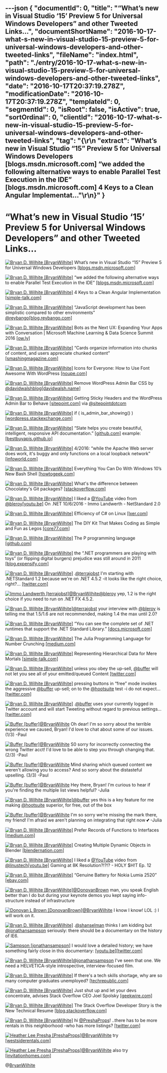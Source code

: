 ---json
{
  "documentId": 0,
  "title": "“What’s new in Visual Studio ‘15’ Preview 5 for Universal Windows Developers” and other Tweeted Links…",
  "documentShortName": "2016-10-17-what-s-new-in-visual-studio-15-preview-5-for-universal-windows-developers-and-other-tweeted-links",
  "fileName": "index.html",
  "path": "./entry/2016-10-17-what-s-new-in-visual-studio-15-preview-5-for-universal-windows-developers-and-other-tweeted-links",
  "date": "2016-10-17T20:37:19.278Z",
  "modificationDate": "2016-10-17T20:37:19.278Z",
  "templateId": 0,
  "segmentId": 0,
  "isRoot": false,
  "isActive": true,
  "sortOrdinal": 0,
  "clientId": "2016-10-17-what-s-new-in-visual-studio-15-preview-5-for-universal-windows-developers-and-other-tweeted-links",
  "tag": "{\r\n  \"extract\": \"What’s new in Visual Studio “15” Preview 5 for Universal Windows Developers [blogs.msdn.microsoft.com] “we added the following alternative ways to enable Parallel Test Execution in the IDE” [blogs.msdn.microsoft.com] 4 Keys to a Clean Angular Implementat...\"\r\n}"
}
---

# “What’s new in Visual Studio ‘15’ Preview 5 for Universal Windows Developers” and other Tweeted Links…

[<img alt="Bryan D. Wilhite [BryanWilhite]" src="https://songhay.blob.core.windows.net/shared-social-twitter/BryanWilhite.jpeg">](http://t.co/UNdqV0Z1zz "Bryan D. Wilhite [BryanWilhite]") What’s new in Visual Studio “15” Preview 5 for Universal Windows Developers [[blogs.msdn.microsoft.com]](https://blogs.msdn.microsoft.com/visualstudio/2016/10/06/whats-new-in-visual-studio-15-preview-5-for-universal-windows-developers/)

[<img alt="Bryan D. Wilhite [BryanWilhite]" src="https://songhay.blob.core.windows.net/shared-social-twitter/BryanWilhite.jpeg">](http://t.co/UNdqV0Z1zz "Bryan D. Wilhite [BryanWilhite]") “we added the following alternative ways to enable Parallel Test Execution in the IDE” [[blogs.msdn.microsoft.com]](https://blogs.msdn.microsoft.com/visualstudioalm/2016/10/10/parallel-test-execution/)

[<img alt="Bryan D. Wilhite [BryanWilhite]" src="https://songhay.blob.core.windows.net/shared-social-twitter/BryanWilhite.jpeg">](http://t.co/UNdqV0Z1zz "Bryan D. Wilhite [BryanWilhite]") 4 Keys to a Clean Angular Implementation [[simple-talk.com]](https://www.simple-talk.com/dotnet/net-development/4-keys-clean-angular-implementation/)

[<img alt="Bryan D. Wilhite [BryanWilhite]" src="https://songhay.blob.core.windows.net/shared-social-twitter/BryanWilhite.jpeg">](http://t.co/UNdqV0Z1zz "Bryan D. Wilhite [BryanWilhite]") “JavaScript development has been simplistic compared to other environments” [@reybango](http://twitter.com/reybango)[[blog.reybango.com]](http://blog.reybango.com/2016/10/07/you-cant-get-comfortable-in-web-development-anymore/)

[<img alt="Bryan D. Wilhite [BryanWilhite]" src="https://songhay.blob.core.windows.net/shared-social-twitter/BryanWilhite.jpeg">](http://t.co/UNdqV0Z1zz "Bryan D. Wilhite [BryanWilhite]") Bots as the Next UX: Expanding Your Apps with Conversation | Microsoft Machine Learning &amp; Data Science Summit 2016 [[ow.ly]](http://ow.ly/c6sG3055UYZ)

[<img alt="Bryan D. Wilhite [BryanWilhite]" src="https://songhay.blob.core.windows.net/shared-social-twitter/BryanWilhite.jpeg">](http://t.co/UNdqV0Z1zz "Bryan D. Wilhite [BryanWilhite]") “Cards organize information into chunks of content, and users appreciate chunked content” [[smashingmagazine.com]](https://www.smashingmagazine.com/2016/10/designing-card-based-user-interfaces/)

[<img alt="Bryan D. Wilhite [BryanWilhite]" src="https://songhay.blob.core.windows.net/shared-social-twitter/BryanWilhite.jpeg">](http://t.co/UNdqV0Z1zz "Bryan D. Wilhite [BryanWilhite]") Icons for Everyone: How to Use Font Awesome With WordPress [[noupe.com]](http://www.noupe.com/wordpress/font-awesome-wordpress-99088.html)

[<img alt="Bryan D. Wilhite [BryanWilhite]" src="https://songhay.blob.core.windows.net/shared-social-twitter/BryanWilhite.jpeg">](http://t.co/UNdqV0Z1zz "Bryan D. Wilhite [BryanWilhite]") Remove WordPress Admin Bar CSS by [@davidwalshblog](http://twitter.com/davidwalshblog)[[davidwalsh.name]](https://davidwalsh.name/remove-wordpress-admin-bar-css)

[<img alt="Bryan D. Wilhite [BryanWilhite]" src="https://songhay.blob.core.windows.net/shared-social-twitter/BryanWilhite.jpeg">](http://t.co/UNdqV0Z1zz "Bryan D. Wilhite [BryanWilhite]") Getting Sticky Headers and the WordPress Admin Bar to Behave [[sitepoint.com]](https://www.sitepoint.com/getting-sticky-headers-wordpress-admin-bar-behave/) via [@sitepointdotcom](http://twitter.com/sitepointdotcom)

[<img alt="Bryan D. Wilhite [BryanWilhite]" src="https://songhay.blob.core.windows.net/shared-social-twitter/BryanWilhite.jpeg">](http://t.co/UNdqV0Z1zz "Bryan D. Wilhite [BryanWilhite]") if ( is_admin_bar_showing() ) [[wordpress.stackexchange.com]](http://wordpress.stackexchange.com/questions/87717/wordpress-admin-bar-overlapping-twitter-bootstrap-navigation)

[<img alt="Bryan D. Wilhite [BryanWilhite]" src="https://songhay.blob.core.windows.net/shared-social-twitter/BryanWilhite.jpeg">](http://t.co/UNdqV0Z1zz "Bryan D. Wilhite [BryanWilhite]") “Slate helps you create beautiful, intelligent, responsive API documentation.” [[github.com]](https://github.com/lord/slate) example: [[bestbuyapis.github.io]](https://bestbuyapis.github.io/api-documentation/#overview)

[<img alt="Bryan D. Wilhite [BryanWilhite]" src="https://songhay.blob.core.windows.net/shared-social-twitter/BryanWilhite.jpeg">](http://t.co/UNdqV0Z1zz "Bryan D. Wilhite [BryanWilhite]") 4/2016: “while the Apache Web server does work, it's buggy and only functions on a local loopback network” [[infoworld.com]](http://www.infoworld.com/article/3053557/linux/what-to-know-before-using-windows-10s-new-linux-system.html)

[<img alt="Bryan D. Wilhite [BryanWilhite]" src="https://songhay.blob.core.windows.net/shared-social-twitter/BryanWilhite.jpeg">](http://t.co/UNdqV0Z1zz "Bryan D. Wilhite [BryanWilhite]") Everything You Can Do With Windows 10’s New Bash Shell [[howtogeek.com]](http://www.howtogeek.com/265900/everything-you-can-do-with-windows-10s-new-bash-shell/)

[<img alt="Bryan D. Wilhite [BryanWilhite]" src="https://songhay.blob.core.windows.net/shared-social-twitter/BryanWilhite.jpeg">](http://t.co/UNdqV0Z1zz "Bryan D. Wilhite [BryanWilhite]") What's the difference between Chocolatey's Git packages? [[stackoverflow.com]](http://stackoverflow.com/q/28354832/22944?stw=2)

[<img alt="Bryan D. Wilhite [BryanWilhite]" src="https://songhay.blob.core.windows.net/shared-social-twitter/BryanWilhite.jpeg">](http://t.co/UNdqV0Z1zz "Bryan D. Wilhite [BryanWilhite]") I liked a [@YouTube](http://twitter.com/YouTube) video from [@bleroy](http://twitter.com/bleroy)[[youtu.be]](http://youtu.be/eCEczPk0qkc?a) On .NET 10/6/2016 - Immo Landwerth - NetStandard 2.0

[<img alt="Bryan D. Wilhite [BryanWilhite]" src="https://songhay.blob.core.windows.net/shared-social-twitter/BryanWilhite.jpeg">](http://t.co/UNdqV0Z1zz "Bryan D. Wilhite [BryanWilhite]") Efficiency of C# on Linux [[lxer.com]](http://lxer.com/module/newswire/ext_link.php?rid=234742)

[<img alt="Bryan D. Wilhite [BryanWilhite]" src="https://songhay.blob.core.windows.net/shared-social-twitter/BryanWilhite.jpeg">](http://t.co/UNdqV0Z1zz "Bryan D. Wilhite [BryanWilhite]") The DIY Kit That Makes Coding as Simple and Fun as Legos [[core77.com]](http://www.core77.com/posts/56916/The-DIY-Kit-That-Makes-Coding-as-Simple-and-Fun-as-Legos)

[<img alt="Bryan D. Wilhite [BryanWilhite]" src="https://songhay.blob.core.windows.net/shared-social-twitter/BryanWilhite.jpeg">](http://t.co/UNdqV0Z1zz "Bryan D. Wilhite [BryanWilhite]") The P programming language [[github.com]](https://github.com/p-org/P)

[<img alt="Bryan D. Wilhite [BryanWilhite]" src="https://songhay.blob.core.windows.net/shared-social-twitter/BryanWilhite.jpeg">](http://t.co/UNdqV0Z1zz "Bryan D. Wilhite [BryanWilhite]") the “.NET programmers are playing with toys” (or flipping digital burgers) prejudice was still around in 2011 [[blog.expensify.com]](https://blog.expensify.com/2011/03/25/ceo-friday-why-we-dont-hire-net-programmers/)

[<img alt="Bryan D. Wilhite [BryanWilhite]" src="https://songhay.blob.core.windows.net/shared-social-twitter/BryanWilhite.jpeg">](http://t.co/UNdqV0Z1zz "Bryan D. Wilhite [BryanWilhite]") .[@terrajobst](http://twitter.com/terrajobst) I'm starting with .NETStandard 1.2 because we're on .NET 4.5.2 -it looks like the right choice, right?… [[twitter.com]](https://twitter.com/i/web/status/785944202525814784)

[<img alt="Immo Landwerth [terrajobst]" src="https://songhay.blob.core.windows.net/shared-social-twitter/terrajobst.jpg">](https://t.co/pfw9pKc4sL "Immo Landwerth [terrajobst]")[@BryanWilhite](http://twitter.com/BryanWilhite)[@bleroy](http://twitter.com/bleroy) yep, 1.2 is the right choice if you need to run on .NET FX 4.5.2.

[<img alt="Bryan D. Wilhite [BryanWilhite]" src="https://songhay.blob.core.windows.net/shared-social-twitter/BryanWilhite.jpeg">](http://t.co/UNdqV0Z1zz "Bryan D. Wilhite [BryanWilhite]")[@terrajobst](http://twitter.com/terrajobst) your interview with [@bleroy](http://twitter.com/bleroy) is telling me that 1.5/1.6 are not recommended, making 1.4 the max until 2.0?

[<img alt="Bryan D. Wilhite [BryanWilhite]" src="https://songhay.blob.core.windows.net/shared-social-twitter/BryanWilhite.jpeg">](http://t.co/UNdqV0Z1zz "Bryan D. Wilhite [BryanWilhite]") “You can see the complete set of .NET runtimes that support the .NET Standard Library.” [[docs.microsoft.com]](https://docs.microsoft.com/en-us/dotnet/articles/standard/library)

[<img alt="Bryan D. Wilhite [BryanWilhite]" src="https://songhay.blob.core.windows.net/shared-social-twitter/BryanWilhite.jpeg">](http://t.co/UNdqV0Z1zz "Bryan D. Wilhite [BryanWilhite]") The Julia Programming Language for Number Crunching [[medium.com]](https://medium.com/@jshysing/the-julia-programming-language-for-number-crunching-87faad52ce08)

[<img alt="Bryan D. Wilhite [BryanWilhite]" src="https://songhay.blob.core.windows.net/shared-social-twitter/BryanWilhite.jpeg">](http://t.co/UNdqV0Z1zz "Bryan D. Wilhite [BryanWilhite]") Representing Hierarchical Data for Mere Mortals [[simple-talk.com]](https://www.simple-talk.com/sql/database-administration/representing-hierarchical-data-for-mere-mortals/)

[<img alt="Bryan D. Wilhite [BryanWilhite]" src="https://songhay.blob.core.windows.net/shared-social-twitter/BryanWilhite.jpeg">](http://t.co/UNdqV0Z1zz "Bryan D. Wilhite [BryanWilhite]") unless you obey the up-sell, [@buffer](http://twitter.com/buffer) will not let you see all of your emitted/queued Content [[twitter.com]](https://twitter.com/BryanWilhite/status/785932329193648130/photo/1)

[<img alt="Bryan D. Wilhite [BryanWilhite]" src="https://songhay.blob.core.windows.net/shared-social-twitter/BryanWilhite.jpeg">](http://t.co/UNdqV0Z1zz "Bryan D. Wilhite [BryanWilhite]") pressing buttons in “free” mode invokes the aggressive [@buffer](http://twitter.com/buffer) up-sell; on to the [@hootsuite](http://twitter.com/hootsuite) test -i do not expect… [[twitter.com]](https://twitter.com/i/web/status/785932845965455361)

[<img alt="Bryan D. Wilhite [BryanWilhite]" src="https://songhay.blob.core.windows.net/shared-social-twitter/BryanWilhite.jpeg">](http://t.co/UNdqV0Z1zz "Bryan D. Wilhite [BryanWilhite]") .[@buffer](http://twitter.com/buffer) uses your currently logged in Twitter account and will start Tweeting without regard to previous settings… [[twitter.com]](https://twitter.com/i/web/status/785931339744718848)

[<img alt="Buffer [buffer]" src="https://songhay.blob.core.windows.net/shared-social-twitter/buffer.jpg">](https://t.co/Ix2QkeH9KC "Buffer [buffer]")[@BryanWilhite](http://twitter.com/BryanWilhite) Oh dear! I'm so sorry about the terrible experience we caused, Bryan! I'd love to chat about some of our issues. (1/3) -Paul

[<img alt="Buffer [buffer]" src="https://songhay.blob.core.windows.net/shared-social-twitter/buffer.jpg">](https://t.co/Ix2QkeH9KC "Buffer [buffer]")[@BryanWilhite](http://twitter.com/BryanWilhite) S0 sorry for incorrectly connecting the wrong Twitter acct! I'd love to be able to step you through changing that. (2/3) -Paul

[<img alt="Buffer [buffer]" src="https://songhay.blob.core.windows.net/shared-social-twitter/buffer.jpg">](https://t.co/Ix2QkeH9KC "Buffer [buffer]")[@BryanWilhite](http://twitter.com/BryanWilhite) Mind sharing which queued content we weren't allowing you to access? And so sorry about the distasteful upselling. (3/3) -Paul

[<img alt="Buffer [buffer]" src="https://songhay.blob.core.windows.net/shared-social-twitter/buffer.jpg">](https://t.co/Ix2QkeH9KC "Buffer [buffer]")[@BryanWilhite](http://twitter.com/BryanWilhite) Hey there, Bryan! I'm curious to hear if you're finding the multiple list views helpful? -Julia

[<img alt="Bryan D. Wilhite [BryanWilhite]" src="https://songhay.blob.core.windows.net/shared-social-twitter/BryanWilhite.jpeg">](http://t.co/UNdqV0Z1zz "Bryan D. Wilhite [BryanWilhite]")[@buffer](http://twitter.com/buffer) yes this is a key feature for me making [@hootsuite](http://twitter.com/hootsuite) superior, for free, out of the box

[<img alt="Buffer [buffer]" src="https://songhay.blob.core.windows.net/shared-social-twitter/buffer.jpg">](https://t.co/Ix2QkeH9KC "Buffer [buffer]")[@BryanWilhite](http://twitter.com/BryanWilhite) I'm so sorry we're missing the mark there, my friend! I'm afraid we aren't planning on integrating that right now 💕 -Julia

[<img alt="Bryan D. Wilhite [BryanWilhite]" src="https://songhay.blob.core.windows.net/shared-social-twitter/BryanWilhite.jpeg">](http://t.co/UNdqV0Z1zz "Bryan D. Wilhite [BryanWilhite]") Prefer Records of Functions to Interfaces [[medium.com]](https://medium.com/@dogwith1eye/prefer-records-of-functions-to-interfaces-d6413af4d2c3#.edew6vece)

[<img alt="Bryan D. Wilhite [BryanWilhite]" src="https://songhay.blob.core.windows.net/shared-social-twitter/BryanWilhite.jpeg">](http://t.co/UNdqV0Z1zz "Bryan D. Wilhite [BryanWilhite]") Creating Multiple Dynamic Objects in Blender [[blendernation.com]](http://www.blendernation.com/2016/10/10/creating-multiple-dynamic-objects-blender/)

[<img alt="Bryan D. Wilhite [BryanWilhite]" src="https://songhay.blob.core.windows.net/shared-social-twitter/BryanWilhite.jpeg">](http://t.co/UNdqV0Z1zz "Bryan D. Wilhite [BryanWilhite]") I liked a [@YouTube](http://twitter.com/YouTube) video from [@linustech](http://twitter.com/linustech)[[youtu.be]](http://youtu.be/211Vdi4oC9o?a) Gaming at 8K Resolution?!?!? - HOLY $H!T Ep. 12

[<img alt="Bryan D. Wilhite [BryanWilhite]" src="https://songhay.blob.core.windows.net/shared-social-twitter/BryanWilhite.jpeg">](http://t.co/UNdqV0Z1zz "Bryan D. Wilhite [BryanWilhite]") “Genuine Battery for Nokia Lumia 2520” [[ebay.com]](http://www.ebay.com/itm/Genuine-Battery-for-Nokia-Lumia-2520-BC-3S-2030mAh-14-8V-30-0Wh-/301969860460?hash=item464ece676c:g:GOgAAOSwMHdXS~4t)

[<img alt="Bryan D. Wilhite [BryanWilhite]" src="https://songhay.blob.core.windows.net/shared-social-twitter/BryanWilhite.jpeg">](http://t.co/UNdqV0Z1zz "Bryan D. Wilhite [BryanWilhite]")[@DonovanBrown](http://twitter.com/DonovanBrown) man, you speak English better than I do but during your keynote demos you kept saying info-structure instead of infrastructure

[<img alt="Donovan L Brown [DonovanBrown]" src="https://songhay.blob.core.windows.net/shared-social-twitter/DonovanBrown.jpg">](https://t.co/jxoYdoS05R "Donovan L Brown [DonovanBrown]")[@BryanWilhite](http://twitter.com/BryanWilhite) I know I know! LOL :) I will work on it.

[<img alt="Bryan D. Wilhite [BryanWilhite]" src="https://songhay.blob.core.windows.net/shared-social-twitter/BryanWilhite.jpeg">](http://t.co/UNdqV0Z1zz "Bryan D. Wilhite [BryanWilhite]") .[@shanselman](http://twitter.com/shanselman) thinks I am kidding but [@jonathansampson](http://twitter.com/jonathansampson) seriously: there should be a documentary on the history of IE6.

[<img alt="Sampson [jonathansampson]" src="https://songhay.blob.core.windows.net/shared-social-twitter/jonathansampson.jpg">](https://t.co/c0f6O81NPA "Sampson [jonathansampson]") I would love a detailed history; we have something fairly close in this documentary: [[youtu.be]](https://youtu.be/VANORrzKX50)[[twitter.com]](https://twitter.com/bryanwilhite/status/784638389177896960)

[<img alt="Bryan D. Wilhite [BryanWilhite]" src="https://songhay.blob.core.windows.net/shared-social-twitter/BryanWilhite.jpeg">](http://t.co/UNdqV0Z1zz "Bryan D. Wilhite [BryanWilhite]")[@jonathansampson](http://twitter.com/jonathansampson) I've seen that one. We need a HELVETICA-style introspective, interview-focused film.

[<img alt="Bryan D. Wilhite [BryanWilhite]" src="https://songhay.blob.core.windows.net/shared-social-twitter/BryanWilhite.jpeg">](http://t.co/UNdqV0Z1zz "Bryan D. Wilhite [BryanWilhite]") If there's a tech skills shortage, why are so many computer graduates unemployed? [[techrepublic.com]](http://www.techrepublic.com/article/if-theres-a-tech-skills-shortage-why-are-so-many-computer-graduates-unemployed/)

[<img alt="Bryan D. Wilhite [BryanWilhite]" src="https://songhay.blob.core.windows.net/shared-social-twitter/BryanWilhite.jpeg">](http://t.co/UNdqV0Z1zz "Bryan D. Wilhite [BryanWilhite]") Just shut up and let your devs concentrate, advises Stack Overflow CEO Joel Spolsky [[geekwire.com]](http://www.geekwire.com/2016/just-shut-let-devs-concentrate-programming-expert-advises/)

[<img alt="Bryan D. Wilhite [BryanWilhite]" src="https://songhay.blob.core.windows.net/shared-social-twitter/BryanWilhite.jpeg">](http://t.co/UNdqV0Z1zz "Bryan D. Wilhite [BryanWilhite]") The Stack Overflow Developer Story is the New Technical Resume [[blog.stackoverflow.com]](http://blog.stackoverflow.com/2016/10/bye-bye-bullets-the-stack-overflow-developer-story-is-the-new-technical-resume/)

[<img alt="Bryan D. Wilhite [BryanWilhite]" src="https://songhay.blob.core.windows.net/shared-social-twitter/BryanWilhite.jpeg">](http://t.co/UNdqV0Z1zz "Bryan D. Wilhite [BryanWilhite]") hi [@PreshaProps](http://twitter.com/PreshaProps)! ..there has to be more rentals in this neighborhood -who has more listings? [[twitter.com]](https://twitter.com/BryanWilhite/status/787762625526439936/photo/1)

[<img alt="Heather Lee Presha [PreshaProps]" src="https://songhay.blob.core.windows.net/shared-social-twitter/PreshaProps.jpeg">](https://t.co/iWJki2UExx "Heather Lee Presha [PreshaProps]")[@BryanWilhite](http://twitter.com/BryanWilhite) try [[westsiderentals.com]](http://westsiderentals.com)

[<img alt="Heather Lee Presha [PreshaProps]" src="https://songhay.blob.core.windows.net/shared-social-twitter/PreshaProps.jpeg">](https://t.co/iWJki2UExx "Heather Lee Presha [PreshaProps]")[@BryanWilhite](http://twitter.com/BryanWilhite) also try [[invitationhomes.com]](http://invitationhomes.com)

@[BryanWilhite](https://twitter.com/BryanWilhite)
